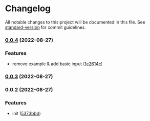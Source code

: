 # Changelog

All notable changes to this project will be documented in this file. See [standard-version](https://github.com/conventional-changelog/standard-version) for commit guidelines.

### [0.0.4](https://github.com/SeanWhelan/seanwui/compare/v0.0.3...v0.0.4) (2022-08-27)


### Features

* remove example & add basic input ([1e2614c](https://github.com/SeanWhelan/seanwui/commit/1e2614cbceee30941a1a6bdd14fca0b0de89da85))

### [0.0.3](https://github.com/SeanWhelan/seanwui/compare/v0.0.2...v0.0.3) (2022-08-27)

### 0.0.2 (2022-08-27)

### Features

- init ([5373bbd](https://github.com/SeanWhelan/seanwui/commit/5373bbd08a17bb48933d84f99842171d9919fd03))

